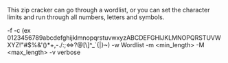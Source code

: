 This zip cracker can go through a wordlist, or you can set the character limits and run through all numbers, letters and symbols.  

-f <zipfile> 
-c <charset> (ex 0123456789abcdefghijklmnopqrstuvwxyzABCDEFGHIJKLMNOPQRSTUVWXYZ!"#$%&\'()*+,-./:;<=>?@[\\]^_`{|}~)
-w Wordlist 
-m <min_length> 
-M <max_length> 
-v verbose
